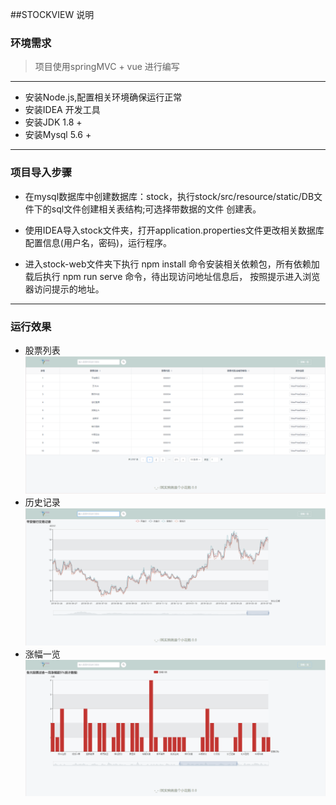 ##STOCKVIEW 说明

### 环境需求
>项目使用springMVC + vue 进行编写
***
* 安装Node.js,配置相关环境确保运行正常
* 安装IDEA 开发工具
* 安装JDK 1.8 + 
* 安装Mysql 5.6 +
***
### 项目导入步骤
* 在mysql数据库中创建数据库：stock，执行stock/src/resource/static/DB文件下的sql文件创建相关表结构;可选择带数据的文件
创建表。

* 使用IDEA导入stock文件夹，打开application.properties文件更改相关数据库配置信息(用户名，密码)，运行程序。

* 进入stock-web文件夹下执行 npm install 命令安装相关依赖包，所有依赖加载后执行 npm run serve 命令，待出现访问地址信息后，
按照提示进入浏览器访问提示的地址。
***
### 运行效果
* 股票列表
![Alt text](./demoImg/stockOverlook.png)
* 历史记录
![Alt text](./demoImg/stockHistoryData.png)
* 涨幅一览
![Alt text](./demoImg/stockFrequency.png)



